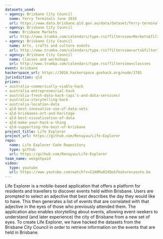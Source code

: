 ```yaml
---
datasets_used:
- agency: Brisbane City Council
  name: Ferry Terminals June 2016
  url: https://www.data.brisbane.qld.gov.au/data/dataset/ferry-terminals/resource/bdffec72-f4b5-4107-b7e3-751652af28f2?view_id=45a62ce2-502d-4a36-b1d9-a7127a579af7
- agency: Brisbane City Council
  name: Brisbane Markets
  url: http://www.trumba.com/calendars/type.rss?filterview=Markets&filter1=_178869_&filterfield1=21859
- agency: Brisbane City Council
  name: Arts, crafts and culture events
  url: http://www.trumba.com/calendars/type.rss?filterview=arts&filter1=_171831_178893_&filterfield1=21859
- agency: Brisbane City Council
  name: Classes and workshops
  url: http://www.trumba.com/calendars/type.rss?filterview=classses
event: brisbane
hackerspace_url: https://2016.hackerspace.govhack.org/node/1701
jurisdiction: qld
prizes:
- australia-commerically-viable-hack
- australia-entrepreneurial-hack
- australia-fresh-data-hack-(api’s-and-data-services)
- australia-storytelling-hack
- australia-location-data
- qld-best-innovative-use-of-data-sets
- qld-brisbanes-art-and-heritage
- qld-best-visualisation-of-data
- qld-make-your-hack-a-thing
- qld-supporting-the-best-of-brisbane
project_title: Life Explorer
project_url: https://github.com/Renayuu/Life-Explorer
repo:
  name: Life Explorer Code Repository
  type: github
  url: https://github.com/Renayuu/Life-Explorer
team_name: weigetpaid
video:
  type: youtube
  url: https://www.youtube.com/watch?v=I1A8Rw02XQo&feature=youtu.be
---
```


Life Explorer is a mobile-based application that offers a platform for residents and travellers to discover events held within Brisbane. 
Users are prompted to select an adjective that best describes the day they would like to have. This then generates a list of events that are correlated with that adjective in the eyes of those who previously attended them. The application also enables storytelling about events, allowing event-seekers to understand (and later experience) the city of Brisbane from a new set of eyes. 
To create Life Explorer, we have hacked the datasets from the Brisbane City Council in order to retrieve information on the events that are held in Brisbane.